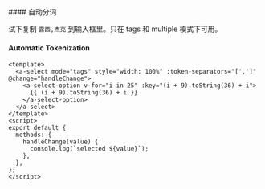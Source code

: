 <cn>
#### 自动分词 

试下复制 `露西,杰克` 到输入框里。只在 tags 和 multiple 模式下可用。
</cn>
<us>
#### Automatic Tokenization
</us>

```tpl
<template>
  <a-select mode="tags" style="width: 100%" :token-separators="[',']" @change="handleChange">
    <a-select-option v-for="i in 25" :key="(i + 9).toString(36) + i">
      {{ (i + 9).toString(36) + i }}
    </a-select-option>
  </a-select>
</template>
<script>
export default {
  methods: {
    handleChange(value) {
      console.log(`selected ${value}`);
    },
  },
};
</script>
```